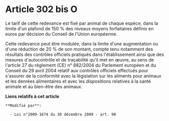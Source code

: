 # Article 302 bis O

Le tarif de cette redevance est fixé par animal de chaque espèce, dans la limite d'un plafond de 150 % des niveaux moyens
forfaitaires définis en euros par décision du Conseil de l'Union européenne. 

Cette redevance peut être modulée, dans la limite d'une augmentation ou d'une réduction de 20 % de son montant, compte tenu
notamment des résultats des contrôles officiels pratiqués dans l'établissement ainsi que des mesures d'autocontrôle et de
traçabilité qu'il met en œuvre, au sens de l'article 27 du règlement (CE) n° 882/2004 du Parlement européen et du Conseil du
29 avril 2004 relatif aux contrôles officiels effectués pour s'assurer de la conformité avec la législation sur les aliments
pour animaux et les denrées alimentaires et avec les dispositions relatives à la santé animale et au bien-être des animaux.

**Liens relatifs à cet article**

	**Modifié par**:

	  - Loi n°2009-1674 du 30 décembre 2009 - art. 90
